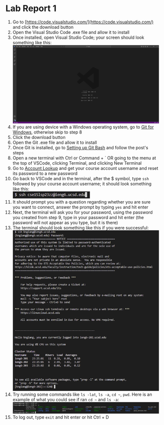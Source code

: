 # Lab Report 1

1. Go to [https://code.visualstudio.com/](https://code.visualstudio.com/) and click the download button
2. Open the Visual Studio Code .exe file and allow it to install
3. Once installed, open Visual Studio Code; your screen should look something like this:
<br /> ![Image](vscode.png)
4. If you are using device with a Windows operating system, go to [Git for Windows](https://gitforwindows.org), otherwise skip to step 8
5. Click the download button
6. Open the Git .exe file and allow it to install
7. Once Git is installed, go to [Setting up Git Bash](https://stackoverflow.com/questions/42606837/how-do-i-use-bash-on-windows-from-the-visual-studio-code-integrated-terminal/50527994#50527994) and follow the post's steps
8. Open a new terminal with Ctrl or Command + \` OR going to the menu at the top of VSCode, clicking Terminal, and clicking New Terminal
9. Go to [Account Lookup](https://sdacs.ucsd.edu/~icc/index.php) and get your course account username and reset its password to a new password
10. Go back to VSCode and in the terminal, after the $ symbol, type `ssh` followed by your course account username; it should look something like this: 
<br /> ![Image](ssh.png)
11. It should prompt you with a question regarding whether you are sure you want to connect, answer the prompt by typing `yes` and hit enter
12. Next, the terminal will ask you for your password, using the password you created from step 9, type in your password and hit enter (the password will not appear as you type, but it is there)
13. The terminal should look something like this if you were successful:
<br /> ![Image](successful_ssh.png)
14. Try running some commands like `ls -lat`, `ls -a`, `cd ~`, `pwd`. Here is an example of what you could see if ran `cd ~` and `ls -a`:
<br /> ![Image](command_example.png)
15. To log out, type `exit` and hit enter or hit Ctrl + D
